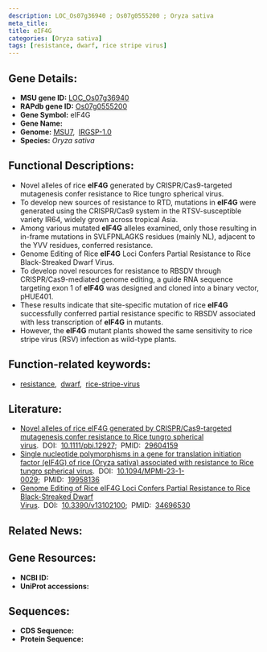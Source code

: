 ```yaml
---
description: LOC_Os07g36940 ; Os07g0555200 ; Oryza sativa
meta_title:
title: eIF4G
categories: [Oryza sativa]
tags: [resistance, dwarf, rice stripe virus]
---
```


## Gene Details:
- **MSU gene ID:** [LOC_Os07g36940](http://rice.uga.edu/cgi-bin/ORF_infopage.cgi?orf=LOC_Os07g36940)  
- **RAPdb gene ID:** [Os07g0555200](https://rapdb.dna.affrc.go.jp/locus/?name=Os07g0555200)  
- **Gene Symbol:** eIF4G
- **Gene Name:**
- **Genome:**  [MSU7](http://rice.uga.edu/),&nbsp;&nbsp;[IRGSP-1.0](https://rapdb.dna.affrc.go.jp/download/irgsp1.html)
- **Species:** *Oryza sativa*

## Functional Descriptions:
   - Novel alleles of rice **eIF4G** generated by CRISPR/Cas9-targeted mutagenesis confer resistance to Rice tungro spherical virus.
   - To develop new sources of resistance to RTD, mutations in **eIF4G** were generated using the CRISPR/Cas9 system in the RTSV-susceptible variety IR64, widely grown across tropical Asia.
   - Among various mutated **eIF4G** alleles examined, only those resulting in in-frame mutations in SVLFPNLAGKS residues (mainly NL), adjacent to the YVV residues, conferred resistance.
   - Genome Editing of Rice **eIF4G** Loci Confers Partial Resistance to Rice Black-Streaked Dwarf Virus.
   - To develop novel resources for resistance to RBSDV through CRISPR/Cas9-mediated genome editing, a guide RNA sequence targeting exon 1 of **eIF4G** was designed and cloned into a binary vector, pHUE401.
   - These results indicate that site-specific mutation of rice **eIF4G** successfully conferred partial resistance specific to RBSDV associated with less transcription of **eIF4G** in mutants.
   - However, the **eIF4G** mutant plants showed the same sensitivity to rice stripe virus (RSV) infection as wild-type plants.

## Function-related keywords:
   - [resistance](/tags/resistance/),&nbsp;&nbsp;[dwarf](/tags/dwarf/),&nbsp;&nbsp;[rice-stripe-virus](/tags/rice-stripe-virus/)

## Literature:
   - [Novel alleles of rice eIF4G generated by CRISPR/Cas9-targeted mutagenesis confer resistance to Rice tungro spherical virus](https://www.doi.org/10.1111/pbi.12927).&nbsp;&nbsp;DOI:&nbsp;&nbsp;[10.1111/pbi.12927](https://www.doi.org/10.1111/pbi.12927);&nbsp;&nbsp;PMID:&nbsp;&nbsp;[29604159](https://pubmed.ncbi.nlm.nih.gov/29604159/)
   - [Single nucleotide polymorphisms in a gene for translation initiation factor (eIF4G) of rice (Oryza sativa) associated with resistance to Rice tungro spherical virus](https://www.doi.org/10.1094/MPMI-23-1-0029).&nbsp;&nbsp;DOI:&nbsp;&nbsp;[10.1094/MPMI-23-1-0029](https://www.doi.org/10.1094/MPMI-23-1-0029);&nbsp;&nbsp;PMID:&nbsp;&nbsp;[19958136](https://pubmed.ncbi.nlm.nih.gov/19958136/)
   - [Genome Editing of Rice eIF4G Loci Confers Partial Resistance to Rice Black-Streaked Dwarf Virus](https://www.doi.org/10.3390/v13102100).&nbsp;&nbsp;DOI:&nbsp;&nbsp;[10.3390/v13102100](https://www.doi.org/10.3390/v13102100);&nbsp;&nbsp;PMID:&nbsp;&nbsp;[34696530](https://pubmed.ncbi.nlm.nih.gov/34696530/)

## Related News:

## Gene Resources:
- **NCBI ID:**  []()
- **UniProt accessions:** [](https://www.uniprot.org/uniprotkb//entry)

## Sequences:
- **CDS Sequence:**
- **Protein Sequence:**

